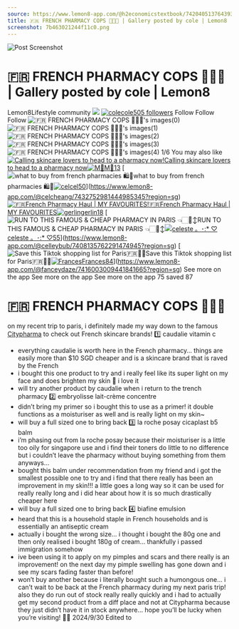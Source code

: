 ```yaml
---
source: https://www.lemon8-app.com/@h2economicstextbook/7420405137643930113?region=sg
title: 🇫🇷 FRENCH PHARMACY COPS 👌🏻😋 | Gallery posted by cole | Lemon8
screenshot: 7b463021244f11c0.png
---
```



![Post Screenshot](7b463021244f11c0.png)
# 🇫🇷 FRENCH PHARMACY COPS 👌🏻😋 | Gallery posted by cole | Lemon8
[](https://www.lemon8-app.com/feed/foryou?region=sg)
Lemon8Lifestyle community
[](https://www.lemon8-app.com/search/sug?region=sg)![](https://lemon8.onelink.me/FMQw?pid=website_direct&af_force_dp=false&af_dp=snssdk2657%3A%2F%2Farticle_detail_page%3Fgroup_id%3D7420405137643930113%26pid%3Dwebsite_direct&retargeting=true&ab_version=73512074&af_web_dp=https%3A%2F%2Fplay.google.com%2Fstore%2Fapps%2Fdetails%3Fid%3Dcom.bd.nproject&amp_extra=%7B%22seo_page_id%22%3A%22669069500370879676%22%2C%22traffic_type%22%3A%22website_direct%22%2C%22web_id%22%3A%227481732141757711880%22%2C%22enter_position%22%3A%22smart_banner%22%2C%22enter_page_id%22%3A%227420405137643930113%22%2C%22enter_page_type%22%3A%22article%22%7D)
[![cole](https://p16-lemon8-sign-sg.tiktokcdn.com/user-avatar-alisg/01260d98a98ece06369a8d23d4af43a2~tplv-sdweummd6v-shrink:120:0:q75.webp?lk3s=66c60501&source=feed_user&x-expires=1744588800&x-signature=tuAFhg%2Bap7xrqbksN8WT7iaf5wI%3D)](https://www.lemon8-app.com/@h2economicstextbook?region=sg)[cole505 followers](https://www.lemon8-app.com/@h2economicstextbook?region=sg)
Follow
Follow
Follow
![🇫🇷 FRENCH PHARMACY COPS 👌🏻😋's images\(0\)](https://p16-lemon8-sign-sg.tiktokcdn.com/tos-alisg-v-a3e477-sg/ocn7yHF9FIDUf6AJc0AAfOESN1QfbwRDgAzSJE~tplv-sdweummd6v-wap-logo-v1:QGgyZWNvbm9taWNzdGV4dGJvb2s=:1080:0.webp?lk3s=66c60501&source=wap_large_logo_image&x-expires=1744588800&x-signature=cHXjCCCCoPj8Dh1WCrJvI6VzWQE%3D)
![🇫🇷 FRENCH PHARMACY COPS 👌🏻😋's images\(1\)](https://p16-lemon8-sign-sg.tiktokcdn.com/tos-alisg-v-a3e477-sg/oUgF7A1EbgOfycH2JAASfQA9IJSNR6DGgfzDFE~tplv-sdweummd6v-wap-logo-v1:QGgyZWNvbm9taWNzdGV4dGJvb2s=:1080:0.webp?lk3s=66c60501&source=wap_large_logo_image&x-expires=1744588800&x-signature=1LJIZ8Nt9KHzf8rU5OZ1SgSHglk%3D)
![🇫🇷 FRENCH PHARMACY COPS 👌🏻😋's images\(2\)](https://p16-lemon8-sign-sg.tiktokcdn.com/tos-alisg-v-a3e477-sg/oA9J4EESzdDAbxAFcSAyF81Df6gAHNQ7JRIfOf~tplv-sdweummd6v-wap-logo-v1:QGgyZWNvbm9taWNzdGV4dGJvb2s=:1080:0.webp?lk3s=66c60501&source=wap_large_logo_image&x-expires=1744588800&x-signature=rhK3YtjbHPMjH0ob9nePvRUnuQc%3D)
![🇫🇷 FRENCH PHARMACY COPS 👌🏻😋's images\(3\)](https://p16-lemon8-sign-sg.tiktokcdn.com/tos-alisg-v-a3e477-sg/owNHI1F7JDEeyAAA6JWEfFz6cDgmfQOSbS9RYA~tplv-sdweummd6v-wap-logo-v1:QGgyZWNvbm9taWNzdGV4dGJvb2s=:1080:0.webp?lk3s=66c60501&source=wap_large_logo_image&x-expires=1744588800&x-signature=SEd5OMP9IuIt98jdbkzaHO4w3gw%3D)
![🇫🇷 FRENCH PHARMACY COPS 👌🏻😋's images\(4\)](https://p16-lemon8-sign-sg.tiktokcdn.com/tos-alisg-v-a3e477-sg/o48clAgDNEJ6FVyFEAASMJIS7DR1f9fAObQzHf~tplv-sdweummd6v-wap-logo-v1:QGgyZWNvbm9taWNzdGV4dGJvb2s=:1080:0.webp?lk3s=66c60501&source=wap_large_logo_image&x-expires=1744588800&x-signature=dy03%2F7TkEFyCxUcB5RCQy%2FBBg2M%3D)
1/6
You may also like
[![Calling skincare lovers to head to a pharmacy now!](https://p16-lemon8-sign-sg.tiktokcdn.com/tos-alisg-v-a3e477-sg/46218caf4b8f4f08a55c647073461938~tplv-sdweummd6v-shrink:640:0:q50.webp?lk3s=66c60501&source=seo_middle_feed_list&x-expires=1773532800&x-signature=EPh8tMn5B7n8UOcOOydtAwOoiSk%3D)Calling skincare lovers to head to a pharmacy now![![M🐹](https://p16-lemon8-sign-sg.tiktokcdn.com/user-avatar-alisg/22841b927145faaa47200d610badc62f~tplv-sdweummd6v-shrink:120:0:q75.jpeg?lk3s=66c60501&source=feed_user&x-expires=1744588800&x-signature=agmEW1sci7ATer6HhcTuUIuKcFU%3D)M🐹13](https://www.lemon8-app.com/@mikkkowen?region=sg)](https://www.lemon8-app.com/@mikkkowen/7119954172589507074?region=sg)
[![what to buy from french pharmacies 🛍️🤭](https://p16-lemon8-sign-sg.tiktokcdn.com/tos-alisg-v-a3e477-sg/oEwcEditAKQFEA3mBABEIuk82EzgdCAeAziIfD~tplv-sdweummd6v-shrink:640:0:q50.webp?lk3s=66c60501&source=seo_middle_feed_list&x-expires=1773532800&x-signature=qD9IGn%2BdbF9V8vIJUPxaEX2SPqs%3D)what to buy from french pharmacies 🛍️🤭[![cel](https://p16-lemon8-sign-sg.tiktokcdn.com/user-avatar-alisg/f59f781b8bf9f5baa7c1295c4ab1ccf7~tplv-sdweummd6v-shrink:120:0:q75.jpeg?lk3s=66c60501&source=feed_user&x-expires=1744588800&x-signature=pyrP98k4u4FWPvcXoKAuCeYUt%2Fc%3D)cel50](https://www.lemon8-app.com/@celcheang?region=sg)](https://www.lemon8-app.com/@celcheang/7432752981444985345?region=sg)
[![🇫🇷French Pharmacy Haul | MY FAVOURITES!](https://p16-lemon8-sign-sg.tiktokcdn.com/tos-alisg-v-a3e477-sg/735460c2446e438aae876af85d177543~tplv-sdweummd6v-shrink:640:0:q50.webp?lk3s=66c60501&source=seo_middle_feed_list&x-expires=1773532800&x-signature=XMflSa1EckMG0DZV3VJDKi32vJ8%3D)🇫🇷French Pharmacy Haul | MY FAVOURITES![![gerlin](https://p16-lemon8-sign-sg.tiktokcdn.com/user-avatar-alisg/6f04202a7bd931043bd772c8d7e8c02c~tplv-sdweummd6v-shrink:120:0:q75.jpeg?lk3s=66c60501&source=feed_user&x-expires=1744588800&x-signature=QY8lyuGPxvqyvTuNbaqirA2xDQs%3D)gerlin18](https://www.lemon8-app.com/gerlin?region=sg)](https://www.lemon8-app.com/gerlin/7137159283711443458?region=sg)
[![RUN TO THIS FAMOUS & CHEAP PHARMACY IN PARIS 👈🏻🙂‍↕️](https://p16-lemon8-sign-sg.tiktokcdn.com/tos-alisg-v-a3e477-sg/oYeFALOGfbbmIAIIfCDLe2IGJRA6OQ2dnhATAG~tplv-sdweummd6v-shrink:640:0:q50.webp?lk3s=66c60501&source=seo_middle_feed_list&x-expires=1773532800&x-signature=txPk4fWZ96zGBmFN5NRmK8mS2n0%3D)RUN TO THIS FAMOUS & CHEAP PHARMACY IN PARIS 👈🏻🙂‍↕️[![celeste 。･:* ♡](https://p16-lemon8-sign-sg.tiktokcdn.com/user-avatar-alisg/fe5bc43e6312351ec2f8c330d9ab6b18~tplv-sdweummd6v-shrink:120:0:q75.jpeg?lk3s=66c60501&source=feed_user&x-expires=1744588800&x-signature=wjtOxG7NPYoCRTBhkrWkm1NTT0w%3D)celeste 。･:* ♡55](https://www.lemon8-app.com/@celleybub?region=sg)](https://www.lemon8-app.com/@celleybub/7408135762291474945?region=sg)
[![Save this Tiktok shopping list for Paris🇫🇷🧴💊](https://p16-lemon8-sign-sg.tiktokcdn.com/tos-alisg-v-a3e477-sg/oA9tVuEgQAEiviu7D2tt96fIAfBWBCAIvA9mwq~tplv-sdweummd6v-shrink:640:0:q50.webp?lk3s=66c60501&source=seo_middle_feed_list&x-expires=1773532800&x-signature=srFeCrLtJJgf6H%2FW53ixzZgbnn0%3D)Save this Tiktok shopping list for Paris🇫🇷🧴💊[![Frances](https://p16-lemon8-sign-sg.tiktokcdn.com/user-avatar-alisg/e53b8adba15de266cc304462d379fbef~tplv-sdweummd6v-shrink:120:0:q75.jpeg?lk3s=66c60501&source=feed_user&x-expires=1744588800&x-signature=MaJYoBusEDh2DSz3OTYvp8yOx8M%3D)Frances84](https://www.lemon8-app.com/@fanceydaze?region=sg)](https://www.lemon8-app.com/@fanceydaze/7416003009441841665?region=sg)
See more on the app
See more on the app
See more on the app
75 saved
87
# 🇫🇷 FRENCH PHARMACY COPS 👌🏻😋
on my recent trip to paris, i definitely made my way down to the famous [Citypharma](https://www.lemon8-app.com/poi/22535796493522045?region=sg) to check out French skincare brands!
1️⃣ caudalie vitamin c
- everything caudalie is worth here in the French pharmacy… things are easily more than $10 SGD cheaper and is a skincare brand that is raved by the French
- i bought this one product to try and i really feel like its super light on my face and does brighten my skin 🩵 i love it
- will try another product by caudalie when i return to the trench pharmacy
2️⃣ embryolisse lait-crème concentre
- didn’t bring my primer so i bought this to use as a primer! it double functions as a moisturiser as well and is really light on my skin~
- will buy a full sized one to bring back
3️⃣ la roche posay cicaplast b5 balm
- i’m phasing out from la roche posay because their moisturiser is a little too oily for singapore use and i find their toners do little to no difference but i couldn’t leave the pharmacy without buying something from them anyways…
- bought this balm under recommendation from my friend and i got the smallest possible one to try and i find that there really has been an improvement in my skin!!! a little goes a long way so it can be used for really really long and i did hear about how it is so much drastically cheaper here
- will buy a full sized one to bring back
4️⃣ biafine emulsion
- heard that this is a household staple in French households and is essentially an antiseptic cream
- actually i bought the wrong size… i thought i bought the 80g one and then only realised i bought 180g of cream… thankfully i passed immigration somehow
- ive been using it to apply on my pimples and scars and there really is an improvement! on the next day my pimple swelling has gone down and i see my scars fading faster than before!
- won’t buy another because i literally bought such a humongous one…
i can’t wait to be back at the French pharmacy during my next paris trip! also they do run out of stock really really quickly and i had to actually get my second product from a diff place and not at Citypharma because they just didn’t have it in stock anywhere… hope you’ll be lucky when you’re visiting! 🫶🏻
2024/9/30 Edited to
#